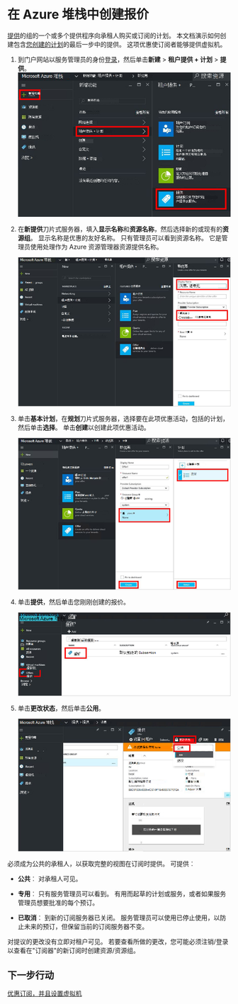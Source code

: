 <properties
    pageTitle="在 Azure 堆栈中创建报价 |Microsoft Azure"
    description="作为服务管理员，了解如何为您承租人 Azure 堆栈中创建报价。"
    services="azure-stack"
    documentationCenter=""
    authors="ErikjeMS"
    manager="byronr"
    editor=""/>

<tags
    ms.service="azure-stack"
    ms.workload="na"
    ms.tgt_pltfrm="na"
    ms.devlang="na"
    ms.topic="get-started-article"
    ms.date="09/26/2016"
    ms.author="erikje"/>

# <a name="create-an-offer-in-azure-stack"></a>在 Azure 堆栈中创建报价

[提供](azure-stack-key-features.md#services-plans-offers-and-subscriptions)的组的一个或多个提供程序向承租人购买或订阅的计划。 本文档演示如何创建包含[您创建的计划](azure-stack-create-plan.md)的最后一步中的提供。 这项优惠使订阅者能够提供虚拟机。

1.  到门户网站以服务管理员的身份[登录](azure-stack-connect-azure-stack.md#log-in-as-a-service-administrator)，然后单击**新建** > **租户提供 + 计划** > **提供**。
    ![](media/azure-stack-create-offer/image01.png)

2.  在**新提供**刀片式服务器，填入**显示名称**和**资源名称**，然后选择新的或现有的**资源组**。 显示名称是优惠的友好名称。 只有管理员可以看到资源名称。 它是管理员使用处理作为 Azure 资源管理器资源提供名称。

    ![](media/azure-stack-create-offer/image01a.png)

3.  单击**基本计划**，在**规划**刀片式服务器，选择要在此项优惠活动，包括的计划，然后单击**选择**。 单击**创建**以创建此项优惠活动。

    ![](media/azure-stack-create-offer/image02.png)
    
4. 单击**提供**，然后单击您刚刚创建的报价。

    ![](media/azure-stack-create-offer/image03.png)


5.  单击**更改状态**，然后单击**公用**。
  
    ![](media/azure-stack-create-offer/image04.png)

必须成为公共的承租人，以获取完整的视图在订阅时提供。 可提供︰

- **公共**︰ 对承租人可见。

- **专用**︰ 只有服务管理员可以看到。 有用而起草的计划或服务，或者如果服务管理员想要批准的每个预订。

- **已取消**︰ 到新的订阅服务器已关闭。 服务管理员可以使用已停止使用，以防止未来的预订，但保留当前的订阅服务器不变。

对提议的更改没有立即对租户可见。 若要查看所做的更改，您可能必须注销/登录以查看在"订阅器"的新订阅时创建资源/资源组。

## <a name="next-steps"></a>下一步行动

[优惠订阅，并且设置虚拟机](azure-stack-subscribe-plan-provision-vm.md)
